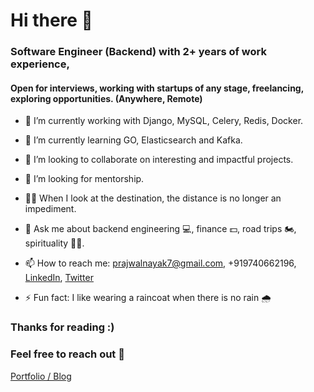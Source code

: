 # Hi there 👋

### Software Engineer (Backend) with 2+ years of work experience, 
#### Open for interviews, working with startups of any stage, freelancing, exploring opportunities. (Anywhere, Remote)

- 🔭 I’m currently working with Django, MySQL, Celery, Redis, Docker.
- 🌱 I’m currently learning GO, Elasticsearch and Kafka.
- 👯 I’m looking to collaborate on interesting and impactful projects.
- 🤔 I’m looking for mentorship.
- 💪🏻 When I look at the destination, the distance is no longer an impediment.
- 💬 Ask me about backend engineering 💻, finance 💵, road trips 🏍, spirituality 🧘🏻.

- 📫 How to reach me: prajwalnayak7@gmail.com, +919740662196, [LinkedIn](https://www.linkedin.com/in/psn/), [Twitter](https://twitter.com/prajwalsn)
- ⚡ Fun fact: I like wearing a raincoat when there is no rain 🌧 


### Thanks for reading :)
### Feel free to reach out 🤝

[Portfolio / Blog](https://prajwalnayak7.github.io/)
